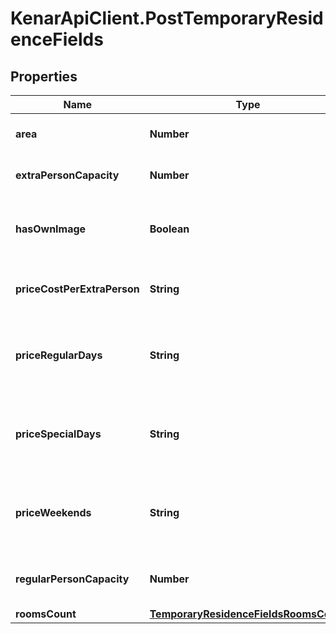 # KenarApiClient.PostTemporaryResidenceFields

## Properties

Name | Type | Description | Notes
------------ | ------------- | ------------- | -------------
**area** | **Number** | متراژ اقامتگاه به متر مربع | [optional] 
**extraPersonCapacity** | **Number** | تعداد افراد اضافه مجاز در اقامتگاه | [optional] 
**hasOwnImage** | **Boolean** | تصاویر مربوط به خود ملک بوده و تزئینی نیستند. | [optional] 
**priceCostPerExtraPerson** | **String** | هزینه هر نفر اضافه به ازای هر شب به تومان | [optional] 
**priceRegularDays** | **String** | قیمت اقامتگاه در روزهای عادی (شنبه تا سه‌شنبه) به تومان | [optional] 
**priceSpecialDays** | **String** | قیمت اقامتگاه در روزهای خاص (تعطیلات و مناسبت‌ها) به تومان | [optional] 
**priceWeekends** | **String** | قیمت اقامتگاه در آخر هفته (چهارشنبه تا جمعه) به تومان | [optional] 
**regularPersonCapacity** | **Number** | ظرفیت استاندارد افراد در اقامتگاه | [optional] 
**roomsCount** | [**TemporaryResidenceFieldsRoomsCount**](TemporaryResidenceFieldsRoomsCount.md) |  | [optional] 



